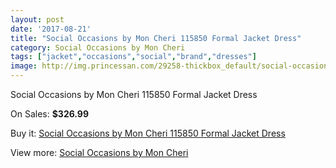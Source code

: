 ```yaml
---
layout: post
date: '2017-08-21'
title: "Social Occasions by Mon Cheri 115850 Formal Jacket Dress"
category: Social Occasions by Mon Cheri
tags: ["jacket","occasions","social","brand","dresses"]
image: http://img.princessan.com/29258-thickbox_default/social-occasions-by-mon-cheri-115850-formal-jacket-dress.jpg
---
```

Social Occasions by Mon Cheri 115850 Formal Jacket Dress

On Sales: **$326.99**
<a href="https://www.princessan.com/en/social-occasions-by-mon-cheri/13309-social-occasions-by-mon-cheri-115850-formal-jacket-dress.html"><amp-img layout="responsive" width="600" height="600" src="//img.princessan.com/29258-thickbox_default/social-occasions-by-mon-cheri-115850-formal-jacket-dress.jpg" alt="Social Occasions by Mon Cheri 115850 Formal Jacket Dress 0" /></a>
<a href="https://www.princessan.com/en/social-occasions-by-mon-cheri/13309-social-occasions-by-mon-cheri-115850-formal-jacket-dress.html"><amp-img layout="responsive" width="600" height="600" src="//img.princessan.com/29260-thickbox_default/social-occasions-by-mon-cheri-115850-formal-jacket-dress.jpg" alt="Social Occasions by Mon Cheri 115850 Formal Jacket Dress 1" /></a>
<a href="https://www.princessan.com/en/social-occasions-by-mon-cheri/13309-social-occasions-by-mon-cheri-115850-formal-jacket-dress.html"><amp-img layout="responsive" width="600" height="600" src="//img.princessan.com/29259-thickbox_default/social-occasions-by-mon-cheri-115850-formal-jacket-dress.jpg" alt="Social Occasions by Mon Cheri 115850 Formal Jacket Dress 2" /></a>

Buy it: [Social Occasions by Mon Cheri 115850 Formal Jacket Dress](https://www.princessan.com/en/social-occasions-by-mon-cheri/13309-social-occasions-by-mon-cheri-115850-formal-jacket-dress.html "Social Occasions by Mon Cheri 115850 Formal Jacket Dress")

View more: [Social Occasions by Mon Cheri](https://www.princessan.com/en/60-social-occasions-by-mon-cheri "Social Occasions by Mon Cheri")